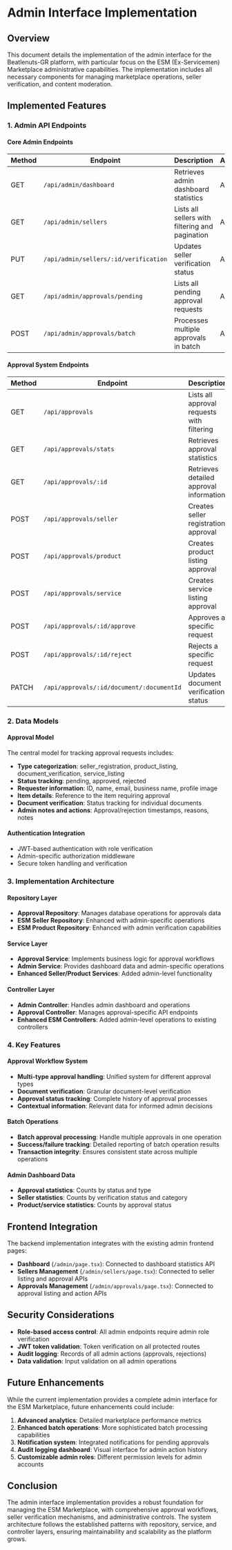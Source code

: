 # Admin Interface Implementation

## Overview

This document details the implementation of the admin interface for the Beatlenuts-GR platform, with particular focus on the ESM (Ex-Servicemen) Marketplace administrative capabilities. The implementation includes all necessary components for managing marketplace operations, seller verification, and content moderation.

## Implemented Features

### 1. Admin API Endpoints

#### Core Admin Endpoints

| Method | Endpoint | Description | Authentication |
|--------|----------|-------------|----------------|
| GET | `/api/admin/dashboard` | Retrieves admin dashboard statistics | Admin |
| GET | `/api/admin/sellers` | Lists all sellers with filtering and pagination | Admin |
| PUT | `/api/admin/sellers/:id/verification` | Updates seller verification status | Admin |
| GET | `/api/admin/approvals/pending` | Lists all pending approval requests | Admin |
| POST | `/api/admin/approvals/batch` | Processes multiple approvals in batch | Admin |

#### Approval System Endpoints

| Method | Endpoint | Description | Authentication |
|--------|----------|-------------|----------------|
| GET | `/api/approvals` | Lists all approval requests with filtering | Admin |
| GET | `/api/approvals/stats` | Retrieves approval statistics | Admin |
| GET | `/api/approvals/:id` | Retrieves detailed approval information | Admin |
| POST | `/api/approvals/seller` | Creates seller registration approval | Admin |
| POST | `/api/approvals/product` | Creates product listing approval | Admin |
| POST | `/api/approvals/service` | Creates service listing approval | Admin |
| POST | `/api/approvals/:id/approve` | Approves a specific request | Admin |
| POST | `/api/approvals/:id/reject` | Rejects a specific request | Admin |
| PATCH | `/api/approvals/:id/document/:documentId` | Updates document verification status | Admin |

### 2. Data Models

#### Approval Model

The central model for tracking approval requests includes:

- **Type categorization**: seller_registration, product_listing, document_verification, service_listing
- **Status tracking**: pending, approved, rejected
- **Requester information**: ID, name, email, business name, profile image
- **Item details**: Reference to the item requiring approval
- **Document verification**: Status tracking for individual documents
- **Admin notes and actions**: Approval/rejection timestamps, reasons, notes

#### Authentication Integration

- JWT-based authentication with role verification
- Admin-specific authorization middleware
- Secure token handling and verification

### 3. Implementation Architecture

#### Repository Layer

- **Approval Repository**: Manages database operations for approvals data
- **ESM Seller Repository**: Enhanced with admin-specific operations
- **ESM Product Repository**: Enhanced with admin verification capabilities

#### Service Layer

- **Approval Service**: Implements business logic for approval workflows
- **Admin Service**: Provides dashboard data and admin-specific operations
- **Enhanced Seller/Product Services**: Added admin-level functionality

#### Controller Layer

- **Admin Controller**: Handles admin dashboard and operations
- **Approval Controller**: Manages approval-specific API endpoints
- **Enhanced ESM Controllers**: Added admin-level operations to existing controllers

### 4. Key Features

#### Approval Workflow System

- **Multi-type approval handling**: Unified system for different approval types
- **Document verification**: Granular document-level verification
- **Approval status tracking**: Complete history of approval processes
- **Contextual information**: Relevant data for informed admin decisions

#### Batch Operations

- **Batch approval processing**: Handle multiple approvals in one operation
- **Success/failure tracking**: Detailed reporting of batch operation results
- **Transaction integrity**: Ensures consistent state across multiple operations

#### Admin Dashboard Data

- **Approval statistics**: Counts by status and type
- **Seller statistics**: Counts by verification status and category
- **Product/service statistics**: Counts by approval status

## Frontend Integration

The backend implementation integrates with the existing admin frontend pages:

- **Dashboard** (`/admin/page.tsx`): Connected to dashboard statistics API
- **Sellers Management** (`/admin/sellers/page.tsx`): Connected to seller listing and approval APIs
- **Approvals Management** (`/admin/approvals/page.tsx`): Connected to approval listing and action APIs

## Security Considerations

- **Role-based access control**: All admin endpoints require admin role verification
- **JWT token validation**: Token verification on all protected routes
- **Audit logging**: Records of all admin actions (approvals, rejections)
- **Data validation**: Input validation on all admin operations

## Future Enhancements

While the current implementation provides a complete admin interface for the ESM Marketplace, future enhancements could include:

1. **Advanced analytics**: Detailed marketplace performance metrics
2. **Enhanced batch operations**: More sophisticated batch processing capabilities
3. **Notification system**: Integrated notifications for pending approvals
4. **Audit logging dashboard**: Visual interface for admin action history
5. **Customizable admin roles**: Different permission levels for admin accounts

## Conclusion

The admin interface implementation provides a robust foundation for managing the ESM Marketplace, with comprehensive approval workflows, seller verification mechanisms, and administrative controls. The system architecture follows the established patterns with repository, service, and controller layers, ensuring maintainability and scalability as the platform grows.